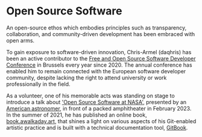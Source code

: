 # Open Source Software

An open-source ethos which embodies principles such as transparency, collaboration, and community-driven development has been embraced with open arms.



To gain exposure to software-driven innovation, Chris-Armel (daqhris) has been an active contributor to the [Free and Open Source Software Developer Conference](https://fosdem.org/) in Brussels every year since 2020. The annual conference has enabled him to remain connected with the European software developer community, despite lacking the right to attend university or work professionally in the field.



As a volunteer, one of his memorable acts was standing on stage to introduce a talk about ['Open Source Software at NASA'](https://archive.fosdem.org/2023/schedule/event/nasa/), presented by an [American astronomer](https://crawfordsm.github.io/about/), in front of a packed amphitheater in February 2023. In the summer of 2021, he has published an online book, [book.awalkaday.art](../), that shines a light on various aspects of his Git-enabled artistic practice and is built with a technical documentation tool, [GitBook](https://www.gitbook.com/).

